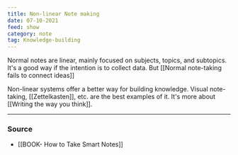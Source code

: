```yaml
---
title: Non-linear Note making
date: 07-10-2021
feed: show
category: note
tag: Knowledge-building 
---
```

Normal notes are linear, mainly focused on subjects, topics, and subtopics. It's a good way if the intention is to collect data. But [[Normal note-taking fails to connect ideas]]

Non-linear systems offer a better way for building knowledge. Visual note-taking, [[Zettelkasten]], etc. are the best examples of it. It's more about [[Writing the way you think]].

---
### Source
- [[BOOK- How to Take Smart Notes]]